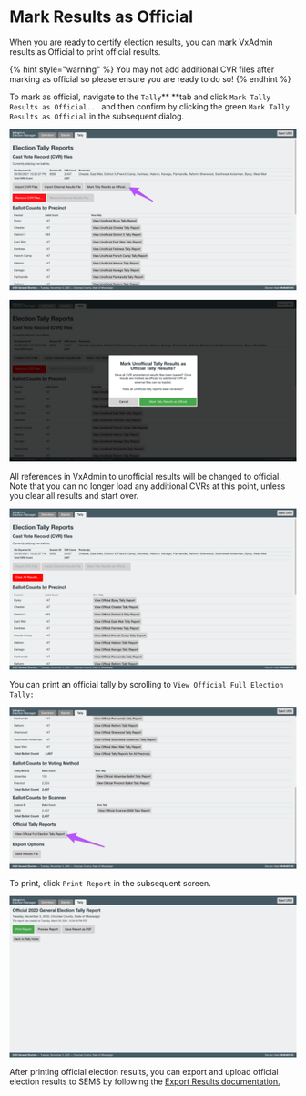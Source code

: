 # Mark Results as Official

When you are ready to certify election results, you can mark VxAdmin results as Official to print official results.&#x20;

{% hint style="warning" %}
You may not add additional CVR files after marking as official so please ensure you are ready to do so!
{% endhint %}

To mark as official, navigate to the `Tally`** **tab and click `Mark Tally Results as Official...` and then confirm by clicking the green `Mark Tally Results as Official` in the subsequent dialog.

![](<../.gitbook/assets/image (41).png>)

![](<../.gitbook/assets/Parallels Picture 65.png>)

All references in VxAdmin to unofficial results will be changed to official. Note that you can no longer load any additional CVRs at this point, unless you clear all results and start over.

![](<../.gitbook/assets/Parallels Picture 66.png>)

You can print an official tally by scrolling to `View Official Full Election Tally:`

![](<../.gitbook/assets/image (42).png>)

To print, click `Print Report` in the subsequent screen.

![](<../.gitbook/assets/Parallels Picture 68.png>)

After printing official election results, you can export and upload official election results to SEMS by following the [Export Results documentation.](https://docs.voting.works/vxpaper/election-ops/export-results)
